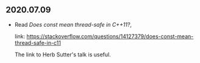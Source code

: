 2020.07.09
---

- Read *Does const mean thread-safe in C++11?*,

  link: <https://stackoverflow.com/questions/14127379/does-const-mean-thread-safe-in-c11>

  The link to Herb Sutter's talk is useful.